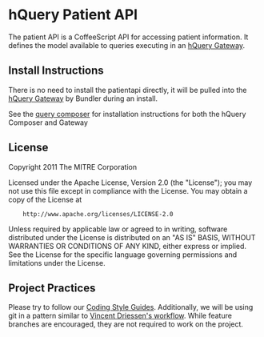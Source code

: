 hQuery Patient API
=========

The patient API is a CoffeeScript API for accessing patient information. It defines the model available to queries executing in an [hQuery Gateway](http://github.com/hquery/query-gateway). 

Install Instructions
--------------------

There is no need to install the patientapi directly, it will be pulled into the [hQuery Gateway](http://github.com/hquery/query-gateway) by Bundler during an install.

See the [query composer](http://github.com/hquery/query-composer) for installation instructions for both the hQuery Composer and Gateway
  

License
-------

Copyright 2011 The MITRE Corporation

Licensed under the Apache License, Version 2.0 (the "License");
you may not use this file except in compliance with the License.
You may obtain a copy of the License at

		http://www.apache.org/licenses/LICENSE-2.0

Unless required by applicable law or agreed to in writing, software
distributed under the License is distributed on an "AS IS" BASIS,
WITHOUT WARRANTIES OR CONDITIONS OF ANY KIND, either express or implied.
See the License for the specific language governing permissions and
limitations under the License.

Project Practices
-----------------

Please try to follow our [Coding Style Guides](http://github.com/eedrummer/styleguide). Additionally, we will be using git in a pattern similar to [Vincent Driessen's workflow](http://nvie.com/posts/a-successful-git-branching-model/). While feature branches are encouraged, they are not required to work on the project.